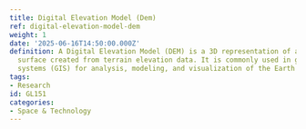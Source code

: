 ```yaml
---
title: Digital Elevation Model (Dem)
ref: digital-elevation-model-dem
weight: 1
date: '2025-06-16T14:50:00.000Z'
definition: A Digital Elevation Model (DEM) is a 3D representation of a terrain's
  surface created from terrain elevation data. It is commonly used in geographic information
  systems (GIS) for analysis, modeling, and visualization of the Earth's surface.
tags:
- Research
id: GL151
categories:
- Space & Technology
---
```


